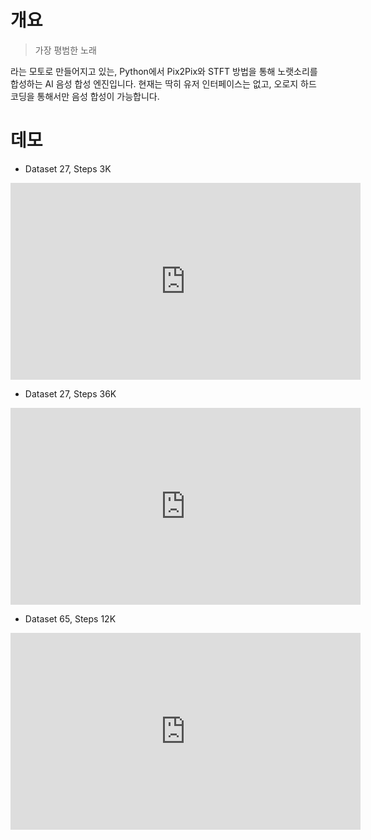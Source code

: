 
# 개요

> 가장 평범한 노래

라는 모토로 만들어지고 있는, Python에서 Pix2Pix와 STFT 방법을 통해 노랫소리를 합성하는 AI 음성 합성 엔진입니다. 현재는 딱히 유저 인터페이스는 없고, 오로지 하드 코딩을 통해서만 음성 합성이 가능합니다.

# 데모

* Dataset 27, Steps 3K

<iframe class="youtube" width="560" height="315" src="https://www.youtube.com/embed/e0Ywt4mYRXU" title="YouTube video player" frameborder="0" allow="accelerometer; autoplay; clipboard-write; encrypted-media; gyroscope; picture-in-picture; web-share" allowfullscreen></iframe>

* Dataset 27, Steps 36K

<iframe class="youtube" width="560" height="315" src="https://www.youtube.com/embed/yxm8It_96dk" title="YouTube video player" frameborder="0" allow="accelerometer; autoplay; clipboard-write; encrypted-media; gyroscope; picture-in-picture; web-share" allowfullscreen></iframe>

* Dataset 65, Steps 12K

<iframe class="youtube" width="560" height="315" src="https://www.youtube.com/embed/cHCqBWZOqco" title="YouTube video player" frameborder="0" allow="accelerometer; autoplay; clipboard-write; encrypted-media; gyroscope; picture-in-picture; web-share" allowfullscreen></iframe>